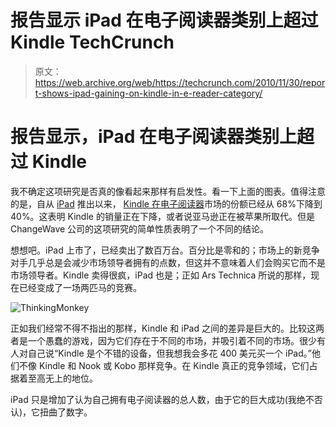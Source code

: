 # 报告显示 iPad 在电子阅读器类别上超过 Kindle TechCrunch

> 原文：<https://web.archive.org/web/https://techcrunch.com/2010/11/30/report-shows-ipad-gaining-on-kindle-in-e-reader-category/>

# 报告显示，iPad 在电子阅读器类别上超过 Kindle

我不确定这项研究是否真的像看起来那样有启发性。看一下上面的图表。值得注意的是，自从 [iPad](https://web.archive.org/web/20221204073955/http://www.crunchgear.com/tag/ipad/) 推出以来， [Kindle 在](https://web.archive.org/web/20221204073955/http://www.crunchgear.com/tag/kindle/)[电子阅读器](https://web.archive.org/web/20221204073955/http://www.crunchgear.com/tag/e-readers/)市场的份额已经从 68%下降到 40%。这表明 Kindle 的销量正在下降，或者说亚马逊正在被苹果所取代。但是 ChangeWave 公司的这项研究的简单性质表明了一个不同的结论。

想想吧。iPad 上市了，已经卖出了数百万台。百分比是零和的；市场上的新竞争对手几乎总是会减少市场领导者拥有的点数，但这并不意味着人们会购买它而不是市场领导者。Kindle 卖得很疯，iPad 也是；正如 Ars Technica 所说的那样，现在已经变成了一场两匹马的竞赛。

![](img/0e0e450a5af71d921ed7a194a3ba1d80.png "ThinkingMonkey")

正如我们经常不得不指出的那样，Kindle 和 iPad 之间的差异是巨大的。比较这两者是一个愚蠢的游戏，因为它们存在于不同的市场，并吸引着不同的市场。很少有人对自己说“Kindle 是个不错的设备，但我想我会多花 400 美元买一个 iPad。”他们不像 Kindle 和 Nook 或 Kobo 那样竞争。在 Kindle 真正的竞争领域，它们占据着至高无上的地位。

iPad 只是增加了认为自己拥有电子阅读器的总人数，由于它的巨大成功(我绝不否认)，它扭曲了数字。